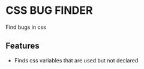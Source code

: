 # CSS BUG FINDER

Find bugs in css

## Features

- Finds css variables that are used but not declared
